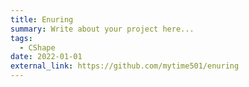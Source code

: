 ```yaml
---
title: Enuring
summary: Write about your project here...
tags:
  - CShape
date: 2022-01-01
external_link: https://github.com/mytime501/enuring
---
```


